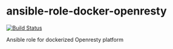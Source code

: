# ansible-role-docker-openresty

[![Build Status](https://travis-ci.org/andrchalov/ansible-role-docker-openresty.svg?branch=master)](https://travis-ci.org/andrchalov/ansible-role-docker-openresty)

Ansible role for dockerized Openresty platform
